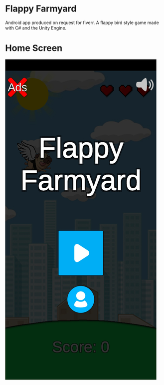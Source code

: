# Flappy Farmyard
Android app produced on request for fiverr. A flappy bird style game made with C# and the Unity Engine. 

# Home Screen
![](https://github.com/cameronkenny101/FlappyFarmyard/blob/master/Assets/Github/homeScreen.png)
